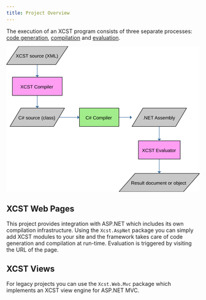 ```yaml
---
title: Project Overview
---
```


The execution of an XCST program consists of three separate processes: [code generation](code-generation.html), [compilation](compilation.html) and [evaluation](evaluation.html).

![](xcst-flow.svg)

## XCST Web Pages

This project provides integration with ASP.NET which includes its own compilation infrastructure. Using the `Xcst.AspNet` package you can simply add XCST modules to your site and the framework takes care of code generation and compilation at run-time. Evaluation is triggered by visiting the URL of the page.

## XCST Views

For legacy projects you can use the `Xcst.Web.Mvc` package which implements an XCST view engine for ASP.NET MVC.
